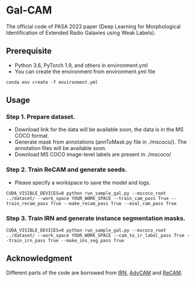 # Gal-CAM
The official code of PASA 2023 paper (Deep Learning for Morphological Identification of Extended Radio Galaxies using Weak Labels). 

## Prerequisite
- Python 3.6, PyTorch 1.9, and others in environment.yml
- You can create the environment from environment.yml file
```
conda env create -f environment.yml
```

## Usage
### Step 1. Prepare dataset.
- Download link for the data will be available soon, the data is in the MS COCO format.
- Generate mask from annotations (annToMask.py file in ./mscoco/). The annotation files will be available soon.
- Download MS COCO image-level labels are present in ./mscoco/
### Step 2. Train ReCAM and generate seeds.
- Please specify a workspace to save the model and logs.
```
CUDA_VISIBLE_DEVICES=0 python run_sample_gal.py --mscoco_root ../dataset/ --work_space YOUR_WORK_SPACE --train_cam_pass True --train_recam_pass True --make_recam_pass True --eval_cam_pass True
```
### Step 3. Train IRN and generate instance segmentation masks.
```
CUDA_VISIBLE_DEVICES=0 python run_sample_gal.py --mscoco_root ../dataset/ --work_space YOUR_WORK_SPACE --cam_to_ir_label_pass True --train_irn_pass True --make_ins_seg_pass True
```

## Acknowledgment
Different parts of the code are borrowed from [IRN](https://github.com/jiwoon-ahn/irn), [AdvCAM](https://github.com/jbeomlee93/AdvCAM) and [ReCAM](https://github.com/zhaozhengChen/ReCAM).
